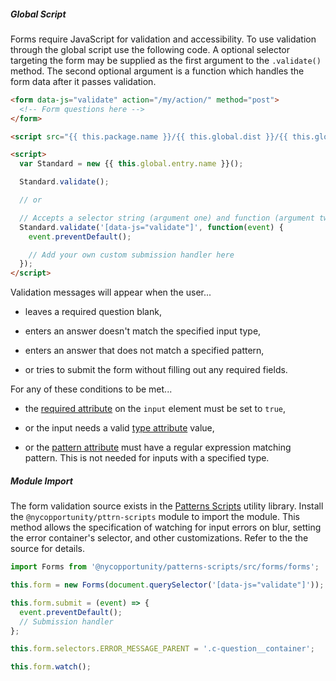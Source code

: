 <!-- Headers start with h5 ##### -->

##### Global Script

Forms require JavaScript for validation and accessibility. To use validation through the global script use the following code. A optional selector targeting the form may be supplied as the first argument to the `.validate()` method. The second optional argument is a function which handles the form data after it passes validation.

```html
<form data-js="validate" action="/my/action/" method="post">
  <!-- Form questions here -->
</form>

<script src="{{ this.package.name }}/{{ this.global.dist }}/{{ this.global.entry.scripts }}"></script>

<script>
  var Standard = new {{ this.global.entry.name }}();

  Standard.validate();

  // or

  // Accepts a selector string (argument one) and function (argument two) for submission handling
  Standard.validate('[data-js="validate"]', function(event) {
    event.preventDefault();

    // Add your own custom submission handler here
  });
</script>
```

Validation messages will appear when the user...

* leaves a required question blank,

* enters an answer doesn't match the specified input type,

* enters an answer that does not match a specified pattern,

* or tries to submit the form without filling out any required fields.

For any of these conditions to be met...

* the <a target="_blank" rel="noopener" href="https://developer.mozilla.org/en-US/docs/Web/HTML/Attributes/required">required attribute</a> on the `input` element must be set to `true`,

* or the input needs a valid <a target="_blank" rel="noopener" href="https://developer.mozilla.org/en-US/docs/Web/HTML/Element/input#input_types">type attribute</a> value,

* or the <a target="_blank" rel="noopener" href="https://developer.mozilla.org/en-US/docs/Web/HTML/Attributes/pattern">pattern attribute</a> must have a regular expression matching pattern. This is not needed for inputs with a specified type.


##### Module Import

The form validation source exists in the <a href="https://github.com/CityOfNewYork/patterns-scripts/" target="_blank" rel="noopener">Patterns Scripts</a> utility library. Install the `@nycopportunity/pttrn-scripts` module to import the module. This method allows the specification of watching for input errors on blur, setting the error container's selector, and other customizations. Refer to the the source for details.

```javascript
import Forms from '@nycopportunity/patterns-scripts/src/forms/forms';

this.form = new Forms(document.querySelector('[data-js="validate"]'));

this.form.submit = (event) => {
  event.preventDefault();
  // Submission handler
};

this.form.selectors.ERROR_MESSAGE_PARENT = '.c-question__container';

this.form.watch();
```
